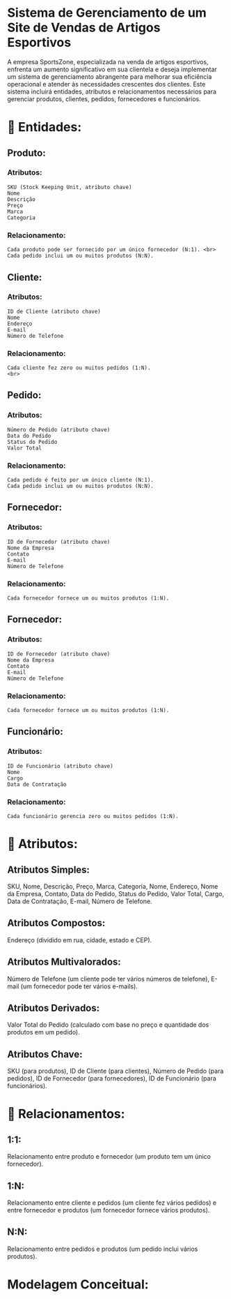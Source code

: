 # Sistema de Gerenciamento de um Site de Vendas de Artigos Esportivos

A empresa SportsZone, especializada na venda de artigos esportivos, enfrenta um aumento significativo em sua clientela e deseja implementar um sistema de gerenciamento abrangente para melhorar sua eficiência operacional e atender às necessidades crescentes dos clientes. Este sistema incluirá entidades, atributos e relacionamentos necessários para gerenciar produtos, clientes, pedidos, fornecedores e funcionários.

 # 🚀 Entidades: 
## Produto:  
  ### Atributos:
	SKU (Stock Keeping Unit, atributo chave)
	Nome
	Descrição
	Preço
	Marca
	Categoria 
  ### Relacionamento:
 	Cada produto pode ser fornecido por um único fornecedor (N:1). <br>
 	Cada pedido inclui um ou muitos produtos (N:N).
## Cliente:
 ### Atributos:
	ID de Cliente (atributo chave)
	Nome
	Endereço
	E-mail
	Número de Telefone
### Relacionamento:
 	Cada cliente fez zero ou muitos pedidos (1:N).
	<br>
## Pedido:
  ### Atributos:
	Número de Pedido (atributo chave)
	Data do Pedido
	Status do Pedido
	Valor Total
 ### Relacionamento:
 	Cada pedido é feito por um único cliente (N:1).
 	Cada pedido inclui um ou muitos produtos (N:N). 
	
 ## Fornecedor:
  ### Atributos:
	ID de Fornecedor (atributo chave)
	Nome da Empresa
	Contato
	E-mail
	Número de Telefone
 ### Relacionamento:
 	Cada fornecedor fornece um ou muitos produtos (1:N).

 ## Fornecedor:
  ### Atributos:
	ID de Fornecedor (atributo chave)
	Nome da Empresa
	Contato
	E-mail
	Número de Telefone
 ### Relacionamento:
 	Cada fornecedor fornece um ou muitos produtos (1:N).
## Funcionário:
  ### Atributos:
	ID de Funcionário (atributo chave)
	Nome
	Cargo
	Data de Contratação
 ### Relacionamento:
 	Cada funcionário gerencia zero ou muitos pedidos (1:N).

# 🤖 Atributos:

## Atributos Simples: 
SKU, Nome, Descrição, Preço, Marca, Categoria, Nome, Endereço, Nome da Empresa, Contato, Data do Pedido, Status do Pedido, Valor Total, Cargo, Data de Contratação, E-mail, Número de Telefone.
## Atributos Compostos: 
Endereço (dividido em rua, cidade, estado e CEP).
## Atributos Multivalorados: 
Número de Telefone (um cliente pode ter vários números de telefone), E-mail (um fornecedor pode ter vários e-mails).
## Atributos Derivados: 
Valor Total do Pedido (calculado com base no preço e quantidade dos produtos em um pedido).
## Atributos Chave: 
SKU (para produtos), ID de Cliente (para clientes), Número de Pedido (para pedidos), ID de Fornecedor (para fornecedores), ID de Funcionário (para funcionários).

# 👾 Relacionamentos:

## 1:1: 
Relacionamento entre produto e fornecedor (um produto tem um único fornecedor).
## 1:N: 
Relacionamento entre cliente e pedidos (um cliente fez vários pedidos) e entre fornecedor e produtos (um fornecedor fornece vários produtos).
## N:N: 
Relacionamento entre pedidos e produtos (um pedido inclui vários produtos).

<h1>Modelagem Conceitual: </h1>



 

 







